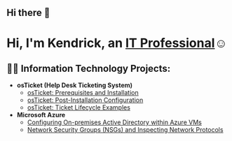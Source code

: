 ## Hi there 👋
<h1>Hi, I'm Kendrick, an <a href="https://linkedin.com/in/kendrick-roberts-721023310">IT Professional</a>☺</h1>

<h2>👨‍💻 Information Technology Projects:</h2>

- <b>osTicket (Help Desk Ticketing System)</b>
  - [osTicket: Prerequisites and Installation](https://github.com/KenRoberts24/osticket-prereqs)
  - [osTicket: Post-Installation Configuration](https://github.com/KenRoberts24/post-install-config)
  - [osTicket: Ticket Lifecycle Examples](https://github.com/KenRoberts24/ticket-lifecycle)
- <b>Microsoft Azure</b>
  - [Configuring On-premises Active Directory within Azure VMs](https://github.com/KenRoberts24/configure-ad)
  - [Network Security Groups (NSGs) and Inspecting Network Protocols](https://github.com/KenRoberts24/azure-network-protocols)


